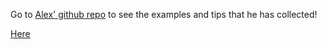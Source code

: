 
Go to [Alex' github repo](https://github.com/alexpenson/data.table.examples) to see the examples and tips that he has collected!

[Here](https://github.com/alexpenson/data.table.examples)

